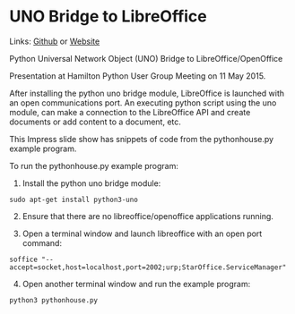 # UNO Bridge to LibreOffice
Links: [Github](https://github.com/irsbugs/meetings/blob/master/2015/2015-05-11/libreoffice/pythonhouse/README.md) or [Website](https://irsbugs.github.io/meetings/2015/2015-05-11/libreoffice/pythonhouse/) 

Python Universal Network Object (UNO) Bridge to LibreOffice/OpenOffice

Presentation at Hamilton Python User Group Meeting on 11 May 2015.

After installing the python uno bridge module, LibreOffice is launched with an
open communications port. An executing python script using the uno module, can
make a connection to the LibreOffice API and create documents or add content to
a document, etc. 

This Impress slide show has snippets of code from the pythonhouse.py example program.

To run the pythonhouse.py example program:

1. Install the python uno bridge module: 

```
sudo apt-get install python3-uno
```

2. Ensure that there are no libreoffice/openoffice applications running.

3. Open a terminal window and launch libreoffice with an open port command:

```
soffice "--accept=socket,host=localhost,port=2002;urp;StarOffice.ServiceManager"
```

4. Open another terminal window and run the example program:

```
python3 pythonhouse.py
```







